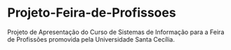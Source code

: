 # Projeto-Feira-de-Profissoes
Projeto de Apresentação do Curso de Sistemas de Informação para a Feira de Profissões promovida pela Universidade Santa Cecília.

